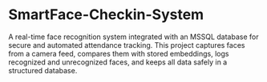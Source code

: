 # SmartFace-Checkin-System
A real-time face recognition system integrated with an MSSQL database for secure and automated attendance tracking. This project captures faces from a camera feed, compares them with stored embeddings, logs recognized and unrecognized faces, and keeps all data safely in a structured database.
